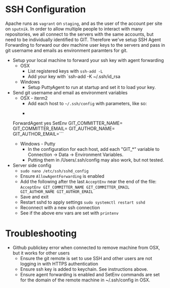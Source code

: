 # SSH Configuration

Apache runs as `vagrant` on `staging`, and as the user of the account per site on `sputnik`.
In order to allow multiple people to interact with many repositories, we all connect to the servers with the same accounts, but need to be individually identified to GIT. 
Therefore we've setup SSH Agent Forwarding to forward our dev machine user keys to the servers and pass in git username and emails as environment paramters for git.

* Setup your local machine to forward your ssh key with agent forwarding
   * OSX
      * List registered keys with `ssh-add -L`
      * Add your key with `ssh-add -K ~/.ssh/id_rsa
   * Windows
      * Setup PuttyAgent to run at startup and set it to load your key.
* Send git username and email as environment variables
  * OSX - iterm2
      * Add each host to `~/.ssh/config` with parameters, like so:
      * ```Host staging.designkh.com
  ForwardAgent yes
  SetEnv GIT_COMMITTER_NAME=<git username> GIT_COMMITTER_EMAIL=<git email> GIT_AUTHOR_NAME=<git username> GIT_AUTHOR_EMAIL=<git email>```
   * Windows - Putty
      * In the configuration for each host, add each "GIT_*" variable to Connection -> Data -> Environment Variables.
      * Putting them in /Users/<WindowsUserName>.ssh/config may also work, but not tested.
* Server side config
   * `sudo nano /etc/ssh/sshd_config`
   * Ensure `AllowAgentForwarding` is enabled
   * Add the following after the last `AcceptEnv` near the end of the file:
   `AcceptEnv GIT_COMMITTER_NAME GIT_COMMITTER_EMAIL GIT_AUTHOR_NAME GIT_AUTHOR_EMAIL`
   * Save and exit
   * Restart sshd to apply settings `sudo systemctl restart sshd`
   * Reconnect with a new ssh connection
   * See if the above env vars are set with `printenv`

# Troubleshooting
* Github publickey error when connected to remove machine from OSX, but it works for other users
   * Ensure the git remote is set to use SSH and other users are not logging in with HTTPS authentication
   * Ensure ssh key is added to keychain. See instructions above.
   * Ensure agent forwarding is enabled and SetEnv commands are set for the domain of the remote machine in ~/.ssh/config in OSX.
